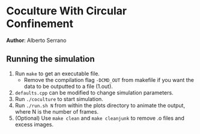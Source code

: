 Coculture With Circular Confinement
===================================

**Author**: Alberto Serrano

## Running the simulation
1. Run `make` to get an executable file.
    - Remove the compilation flag `-DCMD_OUT` from makefile if you want the data to be outputted to a file (1.out).
2. `defaults.cpp` can be modified to change simulation parameters.
3. Run `./coculture` to start simulation.
4. Run `./run.sh N` from within the plots directory to animate the output, where N is the number of frames.
5. (Optional) Use `make clean` and `make cleanjunk` to remove .o files and excess images.
